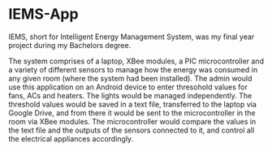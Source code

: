 # IEMS-App
IEMS, short for Intelligent Energy Management System, was my final year project during my Bachelors degree. 

The system comprises of a laptop, XBee modules, a PIC microcontroller and a variety of different sensors to manage how the energy was consumed in any given room (where the system had been installed). The admin would use this application on an Android device to enter thresohold values for fans, ACs and heaters. The lights would be managed independently. The threshold values would be saved in a text file, transferred to the laptop via Google Drive, and from there it would be sent to the microcontroller in the room via XBee modules. The microcontroller would compare the values in the text file and the outputs of the sensors connected to it, and control all the electrical appliances accordingly. 
